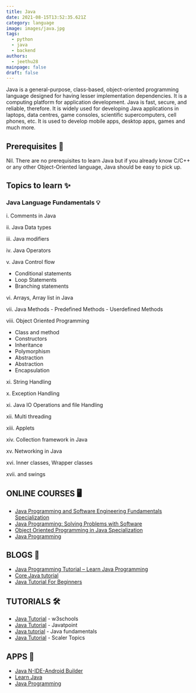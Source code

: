 ```yaml
---
title: Java
date: 2021-08-15T13:52:35.621Z
category: language
image: images/java.jpg
tags:
  - python
  - java
  - backend
authors:
  - jeethu28
mainpage: false
draft: false
---
```

Java is a general-purpose, class-based, object-oriented programming language designed for having lesser implementation dependencies. It is a computing platform for application development. Java is fast, secure, and reliable, therefore. It is widely used for developing Java applications in laptops, data centres, game consoles, scientific supercomputers, cell phones, etc. It is used to develop mobile apps, desktop apps, games and much more.

## Prerequisites 💎

Nil. There are no prerequisites to learn Java but if you already know C/C++ or any other Object-Oriented language, Java should be easy to pick up.

## Topics to learn ✨

### Java Language Fundamentals 💡

i. Comments in Java

ii. Java Data types

iii. Java modifiers

iv. Java Operators

v. Java Control flow

* Conditional statements
* Loop Statements
* Branching statements

vi. Arrays, Array list in Java

vii. Java Methods - Predefined Methods - Userdefined Methods

viii. Object Oriented Programming

* Class and method
* Constructors
* Inheritance
* Polymorphism
* Abstraction
* Abstraction
* Encapsulation

xi. String Handling

x. Exception Handling

xi. Java IO Operations and file Handling

xii. Multi threading

xiii. Applets

xiv. Collection framework in Java

xv. Networking in Java

xvi. Inner classes, Wrapper classes

xvii. and swings

## ONLINE COURSES 🖥️

* [Java Programming and Software Engineering Fundamentals Specialization](https://www.coursera.org/specializations/java-programming)
* [Java Programming: Solving Problems with Software](https://www.coursera.org/learn/java-programming)
* [Object Oriented Programming in Java Specialization](https://www.coursera.org/specializations/object-oriented-programming)
* [Java Programming](https://www.greatlearning.in/academy/learn-for-free/courses/java-programming)

## BLOGS 📝

* [Java Programming Tutorial – Learn Java Programming](https://intellipaat.com/blog/tutorial/java-tutorial/)
* [Core Java tutorial](https://www.startertutorials.com/corejava/)
* [Java Tutorial For Beginners](https://www.edureka.co/blog/java-tutorial/)

## TUTORIALS 🛠️

* [Java Tutorial](https://www.w3schools.com/java/) - w3schools
* [Java Tutorial](https://www.javatpoint.com/java-tutorial) - Javatpoint
* [Java tutorial](https://www.udemy.com/course/java-tutorial/) - Java fundamentals
* [Java Tutorial](https://www.scaler.com/topics/java/) - Scaler Topics


## APPS 🚀

* [Java N-IDE-Android Builder](https://play.google.com/store/apps/details?id=com.duy.compiler.javanide)
* [Learn Java](https://play.google.com/store/apps/details?id=ab.java.programming)
* [Java Programming](https://play.google.com/store/apps/details?id=kasper.java.programming)